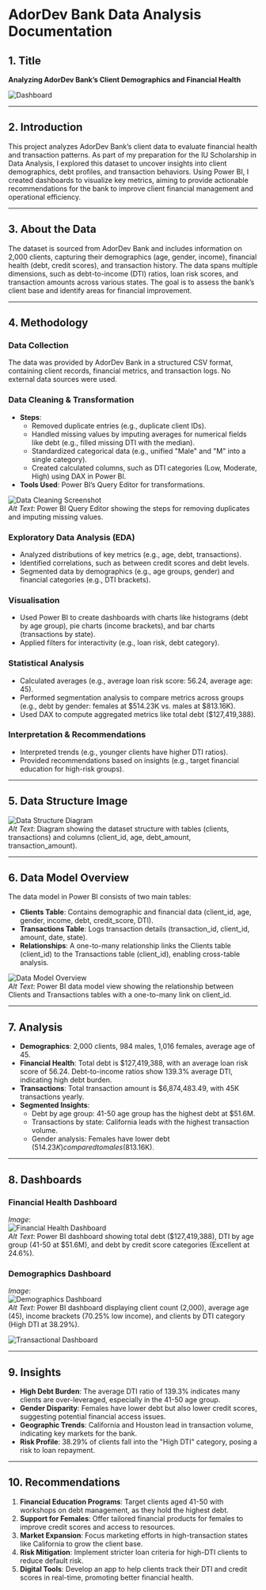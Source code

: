 # AdorDev Bank Data Analysis Documentation

## 1. Title
**Analyzing AdorDev Bank’s Client Demographics and Financial Health**

![Dashboard](images/dash1.png)  

---

## 2. Introduction
This project analyzes AdorDev Bank’s client data to evaluate financial health and transaction patterns. As part of my preparation for the IU Scholarship in Data Analysis, I explored this dataset to uncover insights into client demographics, debt profiles, and transaction behaviors. Using Power BI, I created dashboards to visualize key metrics, aiming to provide actionable recommendations for the bank to improve client financial management and operational efficiency.

---

## 3. About the Data
The dataset is sourced from AdorDev Bank and includes information on 2,000 clients, capturing their demographics (age, gender, income), financial health (debt, credit scores), and transaction history. The data spans multiple dimensions, such as debt-to-income (DTI) ratios, loan risk scores, and transaction amounts across various states. The goal is to assess the bank’s client base and identify areas for financial improvement.

---

## 4. Methodology

### Data Collection
The data was provided by AdorDev Bank in a structured CSV format, containing client records, financial metrics, and transaction logs. No external data sources were used.


### Data Cleaning & Transformation
- **Steps**:
  - Removed duplicate entries (e.g., duplicate client IDs).
  - Handled missing values by imputing averages for numerical fields like debt (e.g., filled missing DTI with the median).
  - Standardized categorical data (e.g., unified "Male" and "M" into a single category).
  - Created calculated columns, such as DTI categories (Low, Moderate, High) using DAX in Power BI.
- **Tools Used**: Power BI’s Query Editor for transformations.

![Data Cleaning Screenshot](images/table.png)  
*Alt Text*: Power BI Query Editor showing the steps for removing duplicates and imputing missing values.

### Exploratory Data Analysis (EDA)
- Analyzed distributions of key metrics (e.g., age, debt, transactions).
- Identified correlations, such as between credit scores and debt levels.
- Segmented data by demographics (e.g., age groups, gender) and financial categories (e.g., DTI brackets).

### Visualisation
- Used Power BI to create dashboards with charts like histograms (debt by age group), pie charts (income brackets), and bar charts (transactions by state).
- Applied filters for interactivity (e.g., loan risk, debt category).

### Statistical Analysis
- Calculated averages (e.g., average loan risk score: 56.24, average age: 45).
- Performed segmentation analysis to compare metrics across groups (e.g., debt by gender: females at $514.23K vs. males at $813.16K).
- Used DAX to compute aggregated metrics like total debt ($127,419,388).

### Interpretation & Recommendations
- Interpreted trends (e.g., younger clients have higher DTI ratios).
- Provided recommendations based on insights (e.g., target financial education for high-risk groups).

---

## 5. Data Structure Image
 
![Data Structure Diagram](images/table.png)  
*Alt Text*: Diagram showing the dataset structure with tables (clients, transactions) and columns (client_id, age, debt_amount, transaction_amount).

---

## 6. Data Model Overview
The data model in Power BI consists of two main tables:
- **Clients Table**: Contains demographic and financial data (client_id, age, gender, income, debt, credit_score, DTI).
- **Transactions Table**: Logs transaction details (transaction_id, client_id, amount, date, state).
- **Relationships**: A one-to-many relationship links the Clients table (client_id) to the Transactions table (client_id), enabling cross-table analysis.

![Data Model Overview](images/model.png)  
*Alt Text*: Power BI data model view showing the relationship between Clients and Transactions tables with a one-to-many link on client_id.

---

## 7. Analysis
- **Demographics**: 2,000 clients, 984 males, 1,016 females, average age of 45.
- **Financial Health**: Total debt is $127,419,388, with an average loan risk score of 56.24. Debt-to-income ratios show 139.3% average DTI, indicating high debt burden.
- **Transactions**: Total transaction amount is $6,874,483.49, with 45K transactions yearly.
- **Segmented Insights**:
  - Debt by age group: 41-50 age group has the highest debt at $51.6M.
  - Transactions by state: California leads with the highest transaction volume.
  - Gender analysis: Females have lower debt ($514.23K) compared to males ($813.16K).

---

## 8. Dashboards

### Financial Health Dashboard
*Image*:  
![Financial Health Dashboard](images/dash2.png)  
*Alt Text*: Power BI dashboard showing total debt ($127,419,388), DTI by age group (41-50 at $51.6M), and debt by credit score categories (Excellent at 24.6%).

### Demographics Dashboard
*Image*:  
![Demographics Dashboard](images/dash1.png)  
*Alt Text*: Power BI dashboard displaying client count (2,000), average age (45), income brackets (70.25% low income), and clients by DTI category (High DTI at 38.29%).

![Transactional Dashboard](images/dash3.png) 
 

---

## 9. Insights
- **High Debt Burden**: The average DTI ratio of 139.3% indicates many clients are over-leveraged, especially in the 41-50 age group.
- **Gender Disparity**: Females have lower debt but also lower credit scores, suggesting potential financial access issues.
- **Geographic Trends**: California and Houston lead in transaction volume, indicating key markets for the bank.
- **Risk Profile**: 38.29% of clients fall into the "High DTI" category, posing a risk to loan repayment.

---

## 10. Recommendations
1. **Financial Education Programs**: Target clients aged 41-50 with workshops on debt management, as they hold the highest debt.
2. **Support for Females**: Offer tailored financial products for females to improve credit scores and access to resources.
3. **Market Expansion**: Focus marketing efforts in high-transaction states like California to grow the client base.
4. **Risk Mitigation**: Implement stricter loan criteria for high-DTI clients to reduce default risk.
5. **Digital Tools**: Develop an app to help clients track their DTI and credit scores in real-time, promoting better financial health.


